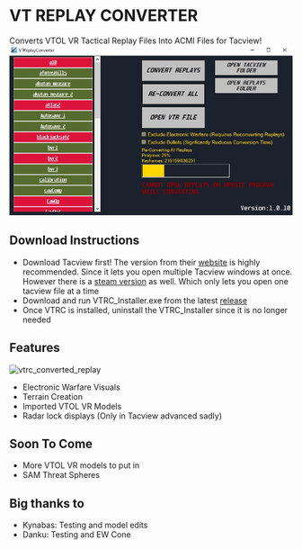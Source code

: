# VT REPLAY CONVERTER
Converts VTOL VR Tactical Replay Files Into ACMI Files for Tacview!
![vtrc_image](https://github.com/LSantos2003/VTReplayConverter/blob/master/VTReplayConverter/ReadmeResources/vtrc_image.jpg)

## Download Instructions
- Download Tacview first! The version from their [website](https://www.tacview.net/product/about/en/) is highly recommended. Since it lets you open multiple Tacview windows at once. However there is a [steam version](https://store.steampowered.com/app/1174860/Tacview/) as well. Which only lets you open one tacview file at a time
- Download and run VTRC_Installer.exe from the latest [release](https://github.com/LSantos2003/VTReplayConverter/releases)
- Once VTRC is installed, uninstall the VTRC_Installer since it is no longer needed


## Features
![vtrc_converted_replay](https://github.com/LSantos2003/VTReplayConverter/blob/master/VTReplayConverter/ReadmeResources/vtrc_converted_replay.gif)
- Electronic Warfare Visuals
- Terrain Creation
- Imported VTOL VR Models 
- Radar lock displays (Only in Tacview advanced sadly)
## Soon To Come
- More VTOL VR models to put in 
- SAM Threat Spheres

## Big thanks to 
- Kynabas: Testing and model edits
- Danku: Testing and EW Cone
